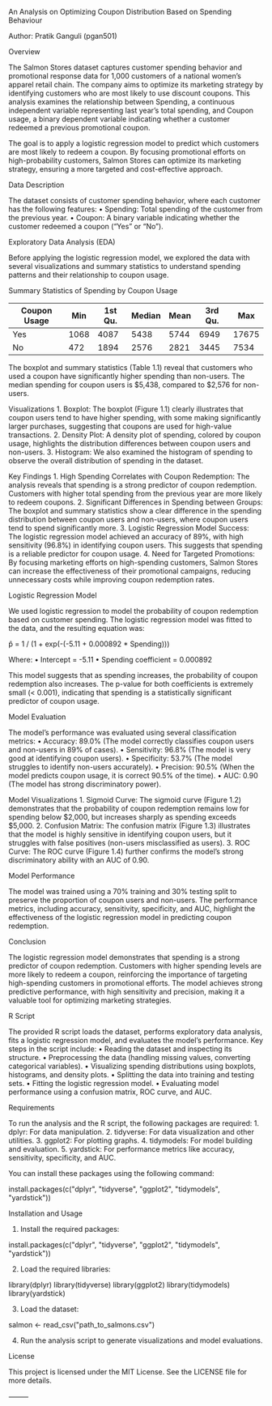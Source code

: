 An Analysis on Optimizing Coupon Distribution Based on Spending Behaviour

Author: Pratik Ganguli (pgan501)

Overview

The Salmon Stores dataset captures customer spending behavior and promotional response data for 1,000 customers of a national women’s apparel retail chain. The company aims to optimize its marketing strategy by identifying customers who are most likely to use discount coupons. This analysis examines the relationship between Spending, a continuous independent variable representing last year’s total spending, and Coupon usage, a binary dependent variable indicating whether a customer redeemed a previous promotional coupon.

The goal is to apply a logistic regression model to predict which customers are most likely to redeem a coupon. By focusing promotional efforts on high-probability customers, Salmon Stores can optimize its marketing strategy, ensuring a more targeted and cost-effective approach.

Data Description

The dataset consists of customer spending behavior, where each customer has the following features:
	•	Spending: Total spending of the customer from the previous year.
	•	Coupon: A binary variable indicating whether the customer redeemed a coupon (“Yes” or “No”).

Exploratory Data Analysis (EDA)

Before applying the logistic regression model, we explored the data with several visualizations and summary statistics to understand spending patterns and their relationship to coupon usage.

Summary Statistics of Spending by Coupon Usage

| Coupon Usage  | Min  | 1st Qu. | Median | Mean | 3rd Qu. | Max  |
|---------------|------|---------|--------|------|---------|------|
| Yes           | 1068 | 4087    | 5438   | 5744 | 6949    | 17675|
| No            | 472  | 1894    | 2576   | 2821 | 3445    | 7534 |

The boxplot and summary statistics (Table 1.1) reveal that customers who used a coupon have significantly higher spending than non-users. The median spending for coupon users is $5,438, compared to $2,576 for non-users.

Visualizations
	1.	Boxplot: The boxplot (Figure 1.1) clearly illustrates that coupon users tend to have higher spending, with some making significantly larger purchases, suggesting that coupons are used for high-value transactions.
	2.	Density Plot: A density plot of spending, colored by coupon usage, highlights the distribution differences between coupon users and non-users.
	3.	Histogram: We also examined the histogram of spending to observe the overall distribution of spending in the dataset.

Key Findings
	1.	High Spending Correlates with Coupon Redemption: The analysis reveals that spending is a strong predictor of coupon redemption. Customers with higher total spending from the previous year are more likely to redeem coupons.
	2.	Significant Differences in Spending between Groups: The boxplot and summary statistics show a clear difference in the spending distribution between coupon users and non-users, where coupon users tend to spend significantly more.
	3.	Logistic Regression Model Success: The logistic regression model achieved an accuracy of 89%, with high sensitivity (96.8%) in identifying coupon users. This suggests that spending is a reliable predictor for coupon usage.
	4.	Need for Targeted Promotions: By focusing marketing efforts on high-spending customers, Salmon Stores can increase the effectiveness of their promotional campaigns, reducing unnecessary costs while improving coupon redemption rates.

Logistic Regression Model

We used logistic regression to model the probability of coupon redemption based on customer spending. The logistic regression model was fitted to the data, and the resulting equation was:

p̂ = 1 / (1 + exp(-(-5.11 + 0.000892 * Spending)))

Where:
	•	Intercept = -5.11
	•	Spending coefficient = 0.000892

This model suggests that as spending increases, the probability of coupon redemption also increases. The p-value for both coefficients is extremely small (< 0.001), indicating that spending is a statistically significant predictor of coupon usage.

Model Evaluation

The model’s performance was evaluated using several classification metrics:
	•	Accuracy: 89.0% (The model correctly classifies coupon users and non-users in 89% of cases).
	•	Sensitivity: 96.8% (The model is very good at identifying coupon users).
	•	Specificity: 53.7% (The model struggles to identify non-users accurately).
	•	Precision: 90.5% (When the model predicts coupon usage, it is correct 90.5% of the time).
	•	AUC: 0.90 (The model has strong discriminatory power).

Model Visualizations
	1.	Sigmoid Curve: The sigmoid curve (Figure 1.2) demonstrates that the probability of coupon redemption remains low for spending below $2,000, but increases sharply as spending exceeds $5,000.
	2.	Confusion Matrix: The confusion matrix (Figure 1.3) illustrates that the model is highly sensitive in identifying coupon users, but it struggles with false positives (non-users misclassified as users).
	3.	ROC Curve: The ROC curve (Figure 1.4) further confirms the model’s strong discriminatory ability with an AUC of 0.90.

Model Performance

The model was trained using a 70% training and 30% testing split to preserve the proportion of coupon users and non-users. The performance metrics, including accuracy, sensitivity, specificity, and AUC, highlight the effectiveness of the logistic regression model in predicting coupon redemption.

Conclusion

The logistic regression model demonstrates that spending is a strong predictor of coupon redemption. Customers with higher spending levels are more likely to redeem a coupon, reinforcing the importance of targeting high-spending customers in promotional efforts. The model achieves strong predictive performance, with high sensitivity and precision, making it a valuable tool for optimizing marketing strategies.

R Script

The provided R script loads the dataset, performs exploratory data analysis, fits a logistic regression model, and evaluates the model’s performance. Key steps in the script include:
	•	Reading the dataset and inspecting its structure.
	•	Preprocessing the data (handling missing values, converting categorical variables).
	•	Visualizing spending distributions using boxplots, histograms, and density plots.
	•	Splitting the data into training and testing sets.
	•	Fitting the logistic regression model.
	•	Evaluating model performance using a confusion matrix, ROC curve, and AUC.

Requirements

To run the analysis and the R script, the following packages are required:
	1.	dplyr: For data manipulation.
	2.	tidyverse: For data visualization and other utilities.
	3.	ggplot2: For plotting graphs.
	4.	tidymodels: For model building and evaluation.
	5.	yardstick: For performance metrics like accuracy, sensitivity, specificity, and AUC.

You can install these packages using the following command:

install.packages(c("dplyr", "tidyverse", "ggplot2", "tidymodels", "yardstick"))

Installation and Usage
1.	Install the required packages:

install.packages(c("dplyr", "tidyverse", "ggplot2", "tidymodels", "yardstick"))


2.	Load the required libraries:

library(dplyr)
library(tidyverse)
library(ggplot2)
library(tidymodels)
library(yardstick)


3.	Load the dataset:

salmon <- read_csv("path_to_salmons.csv")


4.	Run the analysis script to generate visualizations and model evaluations.

License

This project is licensed under the MIT License. See the LICENSE file for more details.

⸻
